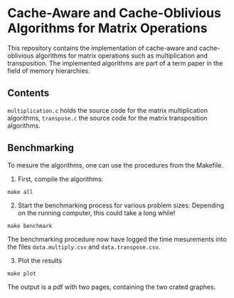 # Cache-Aware and Cache-Oblivious Algorithms for Matrix Operations

This repository contains the implementation of cache-aware and cache-oblivious algorithms for matrix operations such as multiplication and transposition. The implemented algorithms are part of a term paper in the field of memory hierarchies.

## Contents

`multiplication.c` holds the source code for the matrix multiplication algorithms, `transpose.c` the source code for the matrix transposition algorithms.

## Benchmarking

To mesure the algorithms, one can use the procedures from the Makefile.

1. First, compile the algorithms:

```
make all
```

2. Start the benchmarking process for various problem sizes:
Depending on the running computer, this could take a long while!

```
make benchmark
```

The benchmarking procedure now have logged the time mesurements into the files `data.multiply.csv` and `data.transpose.csv`.

3. Plot the results

```
make plot
```

The output is a pdf with two pages, containing the two crated graphes.
